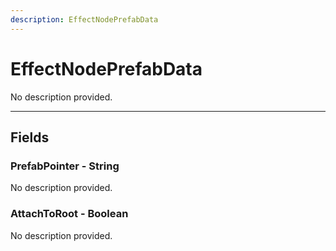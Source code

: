 ```yaml
---
description: EffectNodePrefabData
---
```


# EffectNodePrefabData

No description provided.

***

## Fields

### PrefabPointer - String

No description provided.

### AttachToRoot - Boolean

No description provided.
